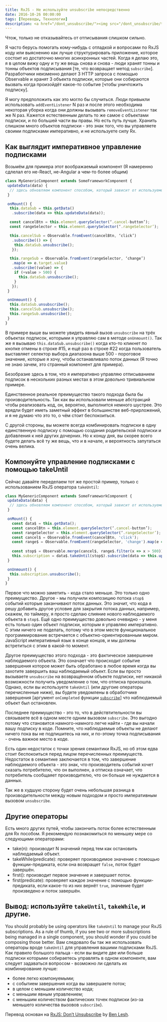 ```yaml
---
title: RxJS - Не используйте unsubscribe непосредственно
date: 2016-10-26 00:00:00
tags: [Переводы, Технологии]
description: <a href="/dont_unsubscribe/"><img src="/dont_unsubscribe/thumb-middle-just-dont-do-it.jpg"></a>
---
```

Чтож, только не отказывайтесь от отписывания слишком сильно.

Я часто берусь помогать кому-нибудь с отладкой и вопросами по RxJS коду или выяснению как лучше структурировать приложение, которое состоит из достаточно многих асинхронных частей. Когда я делаю это, я в целом вижу одну и ту же вещь снова и снова - люди хранят тонны и тонны объектов подписывания [те, что возвращает метод `subscribe`]. Разработчики неизменно делают 3 HTTP запроса с помощью Observable и хранят 3 объекта подписки, которые они собираются вызвать когда произойдёт какое-то событие [чтобы уничтожить подписку].

Я могу предположить как это могло бы случиться. Люди привыкли использовать `addEventListener` N раз и после этого необходима некоторая уборка когда они должны вызывать `removeEventListener` так же N раз. Кажется естественным делать то же самое с объектами подписки, и по большей части вы правы. Но есть путь лучше. Хранить слишком много объектов подписки - это знак того, что вы управляете своими подписками императивно, и не используете силу Rx.

## Как выглядит императивное управление подписками

Возьмём для примера этот воображаемый компонент (Я намеренно сдлелал его не-React, не-Angular а чем-то более общим)

```js
class MyGenericComponent extends SomeFrameworkComponent {
 updateData(data) {
  // здесь обновляем компонент способом, который зависит от используемого фреймворка
 }

 onMount() {
  this.dataSub = this.getData()
   .subscribe(data => this.updateData(data));

  const cancelBtn = this.element.querySelector(‘.cancel-button’);
  const rangeSelector = this.element.querySelector(‘.rangeSelector’);

  this.cancelSub = Observable.fromEvent(cancelBtn, ‘click’)
   .subscribe(() => {
    this.dataSub.unsubscribe();
   });

  this.rangeSub = Observable.fromEvent(rangeSelector, ‘change’)
   .map(e => e.target.value)
   .subscribe((value) => {
    if (+value > 500) {
      this.dataSub.unsubscribe();
    }
   });
 }

 onUnmount() {
  this.dataSub.unsubscribe();
  this.cancelSub.unsubscribe();
  this.rangeSub.unsubscribe();
 }
}
```

В примере выше вы можете увидеть явный вызов `unsubscribe` на трёх объектах подписок, которыми я управляю сам в методе `onUnmount()`. Так же я вызываю `this.dataSub.unsubscribe()` когда кто-то кликнет по кнопке отмены в строке #15, и ещё раз в строке #22 когда пользователь выставляет селектор выбора диапазона выше 500 - пороговое значение, которые я хочу, чтобы останавливало поток данных (Я точно не знаю зачем, это странный компонент для примера).

Безобразие здесь в том, что я императивно управляю отписыванием подписок в нескольких разных местах в этом довольно тривиальном примере.

Единственное реальное преимущество такого подхода была бы производительность. Так как вы использовали меньше абстракций чтобы реализовать код, он, вероятно, выполнится немного шустрее. Это врядли будет иметь заметный эффект в большинстве веб-прирложений, и я не думаю что это то, о чём стоит беспокоиться.

С другой стороны, вы можете всегда комбинировать подписки в одну единственную подписку с помощью создания родительской подписки и добавления к ней других дочерних. Но к концу дня, вы скорее всего будете делать всё ту же вещь, что и в начале, и вероятность запутаться очень велика. 

## Компонуйте управление подписками с помощью takeUntil

Сейчас давайте переделаем тот же простой пример, только с использованием RxJS оператора `takeUntil`:

```js
class MyGenericComponent extends SomeFrameworkComponent {
 updateData(data) {
  // здесь обновляем компонент способом, который зависит от используемого фреймворка
 }

 onMount() {
   const data$ = this.getData();
   const cancelBtn = this.element.querySelector(‘.cancel-button’);
   const rangeSelector = this.element.querySelector(‘.rangeSelector’);
   const cancel$ = Observable.fromEvent(cancelBtn, 'click');
   const range$ = Observable.fromEvent(rangeSelector, 'change').map(e => e.target.value);
   
   const stop$ = Observable.merge(cancel$, range$.filter(x => x > 500))
   this.subscription = data$.takeUntil(stop$).subscribe(data => this.updateData(data));
 }

 onUnmount() {
  this.subscription.unsubscribe();
 }
}
```

Первое что можно заметить - кода стало меньше. Это только одно преимущество. Другое - мы получили композицию потока `stop$` событий которые заканчивают поток данных. Это значит, что кода я решу добавить другое условие для закрытия потока данных, например, скажем, по таймеру, я просто сделаю слияние нового наблюдаемого объекта в `stop$`. Ещё одно преимущество довольно очевидно - у меня есть только один объект подписки, которым я управляю императивно. С этим ничего не поделать, потому что в этом месте функциональное программирование встречается с объектно-ориентированным миром. JavaScript императивный язык в конце концов, и мы должны встретиться с этим в какой-то момент.

Другое преимущество этого подхода - это фактическое завершение наблюдаемого объекта. Это означает что происходит событие завершения которое может быть обработано в любое время когда вы захотите завершить ваш наблюдаемый объект. Если вы просто вызываете `unsubscribe` на возвращённом объекте подписки, нет никакой возможности получить уведомление о том, что отписка произошла. Однако, если вы используете `takeUntil` (или другоие операторы перечисленные ниже), вы будете уведомлены в обработчике завершения [аргумент `onCompleted` функции [`subscribe`](https://github.com/Reactive-Extensions/RxJS/blob/master/doc/api/core/operators/subscribe.md)] что наблюдаемый объект был остановлен. 

Последнее преимущество - это то, что в действтительности вы связываете всё в одном месте одним вызовом `subscribe`. Это выгодно потому что становится намного-намного легче найти - где вы начали вашу подписку в коде. Помните, что наблюдаемые объекты не делают ничего пока вы не подпишитесь на них, и по-этому точка подписывания - очень важное место в коде.

Есть один недостаток с точки зрения семантики RxJS, но об этом едва стоит беспокоиться перед лицом перечисленных преимуществ. Недостаток в семантике заключается в том, что завершение наблюдаемого объекта - это знак, что производитель событий хочет сказать потребителю, что он выполнен, а отписка означает, что потребитель сообщаяет производителю, что он больше не нуждается в данных.

Так же в худшую сторону будет очень небольшая разница в производительности между новым подходом и просто императивным вызовом `unsubscribe`.

## Другие операторы

Есть много других путей, чтобы закончить поток более естественным для Rx пособом. Я рекомендую познакомиться по меньшеу мере со следующими операторами: 

* take(n): производит N значений перед тем как остановить наблюдаемый объект.
* takeWhile(predicate): проверяет производимое значение с помощью функции-предиката, если она возвращет `false`, поток будет завершён.
* first(): производит первое значение и завершает поток.
* first(predicate): проверяет каждое значение с помощью функции-предиката, если какое-то из них вернёт `true`, значение будет произведено и поток завершён.

## Вывод: используйте `takeUntil`, `takeWhile`, и другие.

You should probably be using operators like `takeUntil` to manage your RxJS subscriptions. As a rule of thumb, if you see two or more subscriptions being managed in a single component, you should wonder if you could be composing those better.
Вам следовало бы так же использовать операторы вроде `takeUntil` для управления вашими подписками RxJS. Как правило большого пальца - если вы видите две или больше подписки которыми собираетесь управлять в одном компоненте, вам следует задаваться вопросом - возможно ли сделать их комбинирование лучше:

* более легко компонуемыми;
* с событием завершения когда вы завершаете поток;
* в целом с меньшим количество кода;
* с меньшим явным управлением;
* с меньшим количеством фактических точек подписки (из-за меньшего количества вызовов `subscribe`).

Перевод основан на <a target="_blank" href="https://medium.com/@benlesh/rxjs-dont-unsubscribe-6753ed4fda87">RxJS: Don’t Unsubscribe</a> by <a target="_blank" href="https://medium.com/@benlesh">Ben Lesh</a>.
